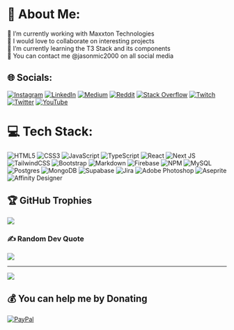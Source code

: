 # 💫 About Me:
🔭 I’m currently working with Maxxton Technologies<br>👯 I would love to collaborate on interesting projects<br>🌱 I’m currently learning the T3 Stack and its components<br>💬 You can contact me @jasonmic2000 on all social media


## 🌐 Socials:
[![Instagram](https://img.shields.io/badge/Instagram-%23E4405F.svg?logo=Instagram&logoColor=white)](https://instagram.com/jasonmic2000) [![LinkedIn](https://img.shields.io/badge/LinkedIn-%230077B5.svg?logo=linkedin&logoColor=white)](https://linkedin.com/in/jasonmic2000) [![Medium](https://img.shields.io/badge/Medium-12100E?logo=medium&logoColor=white)](https://medium.com/@jason_mic2000) [![Reddit](https://img.shields.io/badge/Reddit-%23FF4500.svg?logo=Reddit&logoColor=white)](https://reddit.com/user/jason_mic2000) [![Stack Overflow](https://img.shields.io/badge/-Stackoverflow-FE7A16?logo=stack-overflow&logoColor=white)](https://stackoverflow.com/users/jasonmic2000) [![Twitch](https://img.shields.io/badge/Twitch-%239146FF.svg?logo=Twitch&logoColor=white)](https://twitch.tv/jasonmic2000) [![Twitter](https://img.shields.io/badge/Twitter-%231DA1F2.svg?logo=Twitter&logoColor=white)](https://twitter.com/jasonmic2000) [![YouTube](https://img.shields.io/badge/YouTube-%23FF0000.svg?logo=YouTube&logoColor=white)](https://youtube.com/@jasondx0917) 

# 💻 Tech Stack:
![HTML5](https://img.shields.io/badge/html5-%23E34F26.svg?style=for-the-badge&logo=html5&logoColor=white) ![CSS3](https://img.shields.io/badge/css3-%231572B6.svg?style=for-the-badge&logo=css3&logoColor=white) ![JavaScript](https://img.shields.io/badge/javascript-%23323330.svg?style=for-the-badge&logo=javascript&logoColor=%23F7DF1E) ![TypeScript](https://img.shields.io/badge/typescript-%23007ACC.svg?style=for-the-badge&logo=typescript&logoColor=white) ![React](https://img.shields.io/badge/react-%2320232a.svg?style=for-the-badge&logo=react&logoColor=%2361DAFB) ![Next JS](https://img.shields.io/badge/Next-black?style=for-the-badge&logo=next.js&logoColor=white) ![TailwindCSS](https://img.shields.io/badge/tailwindcss-%2338B2AC.svg?style=for-the-badge&logo=tailwind-css&logoColor=white) ![Bootstrap](https://img.shields.io/badge/bootstrap-%23563D7C.svg?style=for-the-badge&logo=bootstrap&logoColor=white) ![Markdown](https://img.shields.io/badge/markdown-%23000000.svg?style=for-the-badge&logo=markdown&logoColor=white) ![Firebase](https://img.shields.io/badge/firebase-%23039BE5.svg?style=for-the-badge&logo=firebase) ![NPM](https://img.shields.io/badge/NPM-%23000000.svg?style=for-the-badge&logo=npm&logoColor=white) ![MySQL](https://img.shields.io/badge/mysql-%2300f.svg?style=for-the-badge&logo=mysql&logoColor=white) ![Postgres](https://img.shields.io/badge/postgres-%23316192.svg?style=for-the-badge&logo=postgresql&logoColor=white)	![MongoDB](https://img.shields.io/badge/MongoDB-%234ea94b.svg?style=for-the-badge&logo=mongodb&logoColor=white) ![Supabase](https://img.shields.io/badge/Supabase-3ECF8E?style=for-the-badge&logo=supabase&logoColor=white) ![Jira](https://img.shields.io/badge/jira-%230A0FFF.svg?style=for-the-badge&logo=jira&logoColor=white) ![Adobe Photoshop](https://img.shields.io/badge/adobephotoshop-%2331A8FF.svg?style=for-the-badge&logo=adobephotoshop&logoColor=white) ![Aseprite](https://img.shields.io/badge/Aseprite-FFFFFF?style=for-the-badge&logo=Aseprite&logoColor=#7D929E) ![Affinity Designer](https://img.shields.io/badge/affinitydesginer-%231B72BE.svg?style=for-the-badge&logo=affinity-designer&logoColor=white)
<!-- # 📊 GitHub Stats: -->
<!-- ![](https://github-readme-stats.vercel.app/api?username=jasonmic2000&theme=dark&hide_border=true&include_all_commits=true&count_private=true)<br/> -->
<!-- ![](https://github-readme-streak-stats.herokuapp.com/?user=jasonmic2000&theme=dark&hide_border=true)<br/> -->
<!-- ![](https://github-readme-stats.vercel.app/api/top-langs/?username=jasonmic2000&theme=dark&hide_border=true&include_all_commits=true&count_private=true&layout=compact) -->

## 🏆 GitHub Trophies
![](https://github-profile-trophy.vercel.app/?username=jasonmic2000&theme=discord&no-frame=true&no-bg=true&margin-w=4)

### ✍️ Random Dev Quote
![](https://quotes-github-readme.vercel.app/api?type=horizontal&theme=dark)

---
[![](https://visitcount.itsvg.in/api?id=jasonmic2000&icon=0&color=8)](https://visitcount.itsvg.in)

  ## 💰 You can help me by Donating
  [![PayPal](https://img.shields.io/badge/PayPal-00457C?style=for-the-badge&logo=paypal&logoColor=white)](https://paypal.me/jasonmic2000) 

  
<!-- Proudly created with GPRM ( https://gprm.itsvg.in ) -->
